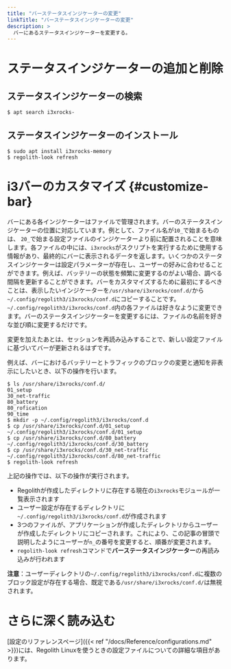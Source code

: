 ```yaml
---
title: "バーステータスインジケーターの変更"
linkTitle: "バーステータスインジケーターの変更"
description: >
  バーにあるステータスインジケーターを変更する。
---
```


# ステータスインジケーターの追加と削除

## ステータスインジケーターの検索

```console
$ apt search i3xrocks-
```

## ステータスインジケーターのインストール

```console
$ sudo apt install i3xrocks-memory
$ regolith-look refresh
```

# i3バーのカスタマイズ {#customize-bar}

バーにある各インジケーターはファイルで管理されます。バーのステータスインジケーターの位置に対応しています。例として、ファイル名が`10_`で始まるものは、 `20_`で始まる設定ファイルのインジケーターより前に配置されることを意味します。各ファイルの中には、`i3xrocks`がスクリプトを実行するために使用する情報があり、最終的にバーに表示されるデータを返します。いくつかのステータスインジケーターは設定パラメーターが存在し、ユーザーの好みに合わせることができます。例えば、バッテリーの状態を頻繁に変更するのがよい場合、調べる間隔を更新することができます。バーをカスタマイズするために最初にするべきことは、表示したいインジケーターを`/usr/share/i3xrocks/conf.d/`から`~/.config/regolith3/i3xrocks/conf.d`にコピーすることです。 `~/.config/regolith3/i3xrocks/conf.d`内の各ファイルは好きなように変更できます。バーのステータスインジケーターを変更するには、ファイルの名前を好きな並び順に変更するだけです。

変更を加えたあとは、セッションを再読み込みすることで、新しい設定ファイルに基づいてバーが更新されるはずです。

例えば、バーにおけるバッテリーとトラフィックのブロックの変更と通知を非表示にしたいとき、以下の操作を行います。

```console
$ ls /usr/share/i3xrocks/conf.d/
01_setup
30_net-traffic
80_battery
80_rofication
90_time
$ mkdir -p ~/.config/regolith3/i3xrocks/conf.d
$ cp /usr/share/i3xrocks/conf.d/01_setup ~/.config/regolith3/i3xrocks/conf.d/01_setup
$ cp /usr/share/i3xrocks/conf.d/80_battery ~/.config/regolith3/i3xrocks/conf.d/30_battery
$ cp /usr/share/i3xrocks/conf.d/30_net-traffic ~/.config/regolith3/i3xrocks/conf.d/80_net-traffic
$ regolith-look refresh
```

上記の操作では、以下の操作が実行されます。

-   Regolithが作成したディレクトリに存在する現在の`i3xrocks`モジュールが一覧表示されます
-   ユーザー設定が存在するディレクトリに`~/.config/regolith3/i3xrocks/conf.d`が作成されます
-   3つのファイルが、アプリケーションが作成したディレクトリからユーザーが作成したディレクトリにコピーされます。これにより、この記事の冒頭で説明したようにユーザーが`n_`の番号を変更すると、順番が変更されます。
-   `regolith-look refresh`コマンドで**バーステータスインジケーター**の再読み込みが行われます

**注意**：ユーザーディレクトリの`~/.config/regolith3/i3xrocks/conf.d`に複数のブロック設定が存在する場合、既定である`/usr/share/i3xrocks/conf.d/`は無視されます。

# さらに深く読み込む

[設定のリファレンスページ]({{< ref "/docs/Reference/configurations.md" >}})には、Regolith Linuxを使うときの設定ファイルについての詳細な項目があります。
